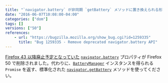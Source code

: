 ```yaml
---
title: "`navigator.battery` が非同期 `getBattery` メソッドに置き換えられる形で削除されました"
date: "2016-06-07T10:08:00-04:00"
categories: ["dom"]
tags: []
versions: ["50"]
references:
    - url: "https://bugzilla.mozilla.org/show_bug.cgi?id=1259335"
      title: "Bug 1259335 - Remove deprecated navigator.battery API"
---
```

[Firefox 43 以降廃止予定となっていた](https://www.fxsitecompat.com/ja/docs/2015/navigator-battery-has-been-deprecated-in-favour-of-async-getbattery-method/) [`navigator.battery`](https://developer.mozilla.org/ja/docs/Web/API/Navigator/battery) プロパティが Firefox 50 で削除されました。代わりに、[`BatteryManager`](https://developer.mozilla.org/ja/docs/Web/API/BatteryManager) インスタンスを得られる `Promise` を返す、標準化された [`navigator.getBattery`](https://developer.mozilla.org/ja/docs/Web/API/Navigator/getBattery) メソッドを使ってください。

